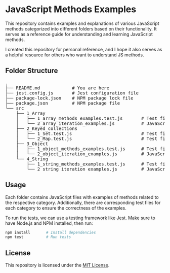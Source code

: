 # JavaScript Methods Examples

This repository contains examples and explanations of various JavaScript methods categorized into different folders based on their functionality. It serves as a reference guide for understanding and learning JavaScript methods.

I created this repository for personal reference, and I hope it also serves as a helpful resource for others who want to understand JS methods.

## Folder Structure

<pre>
.
├── README.md            # You are here
├── jest.config.js       # Jest configuration file
├── package-lock.json    # NPM package lock file
├── package.json         # NPM package file
└── src
    ├── 1_Array
    │   ├── 1_array_methods_examples.test.js       # Test file for array methods examples
    │   └── 2_array_iteration_examples.js          # JavaScript file with array iteration examples
    ├── 2_Keyed_collections
    │   ├── 1_Set.test.js                          # Test file for Set examples
    │   └── 2_Map.test.js                          # Test file for Map examples
    ├── 3_Object
    │   ├── 1_object_methods_examples.test.js      # Test file for object methods examples
    │   └── 2_object_iteration_examples.js         # JavaScript file with object iteration examples
    └── 4_String
        ├── 1_string_methods_examples.test.js      # Test file for string methods examples
        └── 2_string_iteration_examples.js         # JavaScript file with string iteration examples
</pre>

## Usage

Each folder contains JavaScript files with examples of methods related to the respective category. Additionally, there are corresponding test files for each category to ensure the correctness of the examples.

To run the tests, we can use a testing framework like Jest. Make sure to have Node.js and NPM installed, then run:

```bash
npm install       # Install dependencies
npm test          # Run tests
```

## License

This repository is licensed under the [MIT License](LICENSE).
